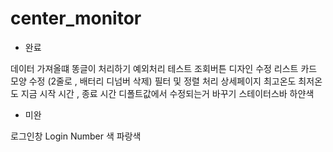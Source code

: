 # center_monitor
- 완료

 데이터 가져올떄 똥글이 처리하기
 예외처리 테스트
 조회버튼 디자인 수정
 리스트 카드 모양 수정 (2줄로 , 배터리 디넘버 삭제)
 필터 및 정렬 처리
 상세페이지 최고온도 최저온도 
 지금 시작 시간 , 종료 시간 디폴트값에서 수정되는거 바꾸기 
 스테이터스바 하얀색
 
- 미완

 로그인창 Login Number 색 파랑색
 
           